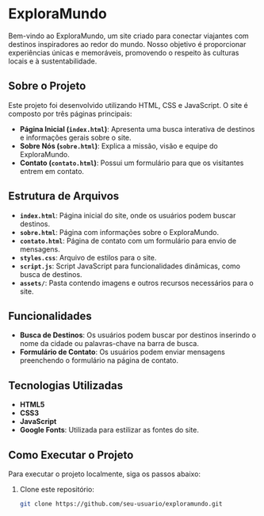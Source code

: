 # ExploraMundo

Bem-vindo ao ExploraMundo, um site criado para conectar viajantes com destinos inspiradores ao redor do mundo. Nosso objetivo é proporcionar experiências únicas e memoráveis, promovendo o respeito às culturas locais e à sustentabilidade.

## Sobre o Projeto

Este projeto foi desenvolvido utilizando HTML, CSS e JavaScript. O site é composto por três páginas principais:

- **Página Inicial (`index.html`)**: Apresenta uma busca interativa de destinos e informações gerais sobre o site.
- **Sobre Nós (`sobre.html`)**: Explica a missão, visão e equipe do ExploraMundo.
- **Contato (`contato.html`)**: Possui um formulário para que os visitantes entrem em contato.

## Estrutura de Arquivos

- **`index.html`**: Página inicial do site, onde os usuários podem buscar destinos.
- **`sobre.html`**: Página com informações sobre o ExploraMundo.
- **`contato.html`**: Página de contato com um formulário para envio de mensagens.
- **`styles.css`**: Arquivo de estilos para o site.
- **`script.js`**: Script JavaScript para funcionalidades dinâmicas, como busca de destinos.
- **`assets/`**: Pasta contendo imagens e outros recursos necessários para o site.

## Funcionalidades

- **Busca de Destinos**: Os usuários podem buscar por destinos inserindo o nome da cidade ou palavras-chave na barra de busca.
- **Formulário de Contato**: Os usuários podem enviar mensagens preenchendo o formulário na página de contato.

## Tecnologias Utilizadas

- **HTML5**
- **CSS3**
- **JavaScript**
- **Google Fonts**: Utilizada para estilizar as fontes do site.
  
## Como Executar o Projeto

Para executar o projeto localmente, siga os passos abaixo:

1. Clone este repositório:
   ```bash
   git clone https://github.com/seu-usuario/exploramundo.git
